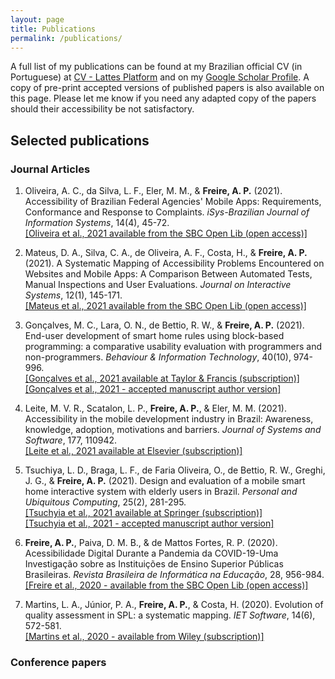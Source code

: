 ```yaml
---
layout: page
title: Publications
permalink: /publications/
---
```


A full list of my publications can be found at my Brazilian official CV (in Portuguese) at [CV - Lattes Platform](http://lattes.cnpq.br/8564844746819651) 
and on my [Google Scholar Profile](https://scholar.google.com/citations?user=8NrStEEAAAAJ&hl=en). A copy of pre-print accepted versions of published papers is 
also available on this page.  Please let me know if you need any adapted copy of the papers should their accessibility be not satisfactory.

## Selected publications

### Journal Articles

1. Oliveira, A. C., da Silva, L. F., Eler, M. M., & **Freire, A. P.** (2021). Accessibility of Brazilian Federal Agencies' Mobile Apps: Requirements, Conformance and Response to Complaints. *iSys-Brazilian Journal of Information Systems*, 14(4), 45-72.<br/>[[Oliveira et al., 2021 available from the SBC Open Lib (open access)]](https://sol.sbc.org.br/journals/index.php/isys/article/download/2016/1888)

2. Mateus, D. A., Silva, C. A., de Oliveira, A. F., Costa, H., & **Freire, A. P.** (2021). A Systematic Mapping of Accessibility Problems Encountered on Websites and Mobile Apps: A Comparison Between Automated Tests, Manual Inspections and User Evaluations. *Journal on Interactive Systems*, 12(1), 145-171.<br/> [[Mateus et al., 2021 available from the SBC Open Lib (open access)]](https://sol.sbc.org.br/journals/index.php/jis/article/view/1778)

3. Gonçalves, M. C., Lara, O. N., de Bettio, R. W., & **Freire, A. P.** (2021). End-user development of smart home rules using block-based programming: a comparative usability evaluation with programmers and non-programmers. *Behaviour & Information Technology*, 40(10), 974-996.<br/> [[Gonçalves et al., 2021 available at Taylor & Francis (subscription)]](https://doi.org/10.1080/0144929X.2021.1921028)<br/>[[Gonçalves et al., 2021 - accepted manuscript author version]](https://apfreire.github.io/papers/bit_end_user_development.pdf)

4. Leite, M. V. R., Scatalon, L. P., **Freire, A. P.**, & Eler, M. M. (2021). Accessibility in the mobile development industry in Brazil: Awareness, knowledge, adoption, motivations and barriers. *Journal of Systems and Software*, 177, 110942.<br/> [[Leite et al., 2021 available at Elsevier (subscription)]](https://doi.org/10.1016/j.jss.2021.110942)

5. Tsuchiya, L. D., Braga, L. F., de Faria Oliveira, O., de Bettio, R. W., Greghi, J. G., & **Freire, A. P.** (2021). Design and evaluation of a mobile smart home interactive system with elderly users in Brazil. *Personal and Ubiquitous Computing*, 25(2), 281-295.<br/>[[Tsuchyia et al., 2021 available at Springer (subscription)]](https://dx.doi.org/10.1007/s00779-020-01408-0)<br/>[[Tsuchyia et al., 2021 - accepted manuscript author version]](https://apfreire.github.io/papers/pauc_smart_home_elderly.pdf)

6. **Freire, A. P.**, Paiva, D. M. B., & de Mattos Fortes, R. P. (2020). Acessibilidade Digital Durante a Pandemia da COVID-19-Uma Investigação sobre as Instituições de Ensino Superior Públicas Brasileiras. *Revista Brasileira de Informática na Educação*, 28, 956-984.<br/>[[Freire et al., 2020 - available from the SBC Open Lib (open access)]](https://br-ie.org/pub/index.php/rbie/article/view/v28p956)

7. Martins, L. A., Júnior, P. A., **Freire, A. P.**, & Costa, H. (2020). Evolution of quality assessment in SPL: a systematic mapping. *IET Software*, 14(6), 572-581.<br/> [[Martins et al., 2020 - available from Wiley (subscription)]](https://ietresearch.onlinelibrary.wiley.com/doi/pdf/10.1049/iet-sen.2020.0037)


### Conference papers


